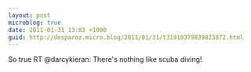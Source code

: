```yaml
---
layout: post
microblog: true
date: 2011-01-31 13:03 +1000
guid: http://desparoz.micro.blog/2011/01/31/t31910379839823872.html
---
```

So true RT @darcykieran: There's nothing like scuba diving!
